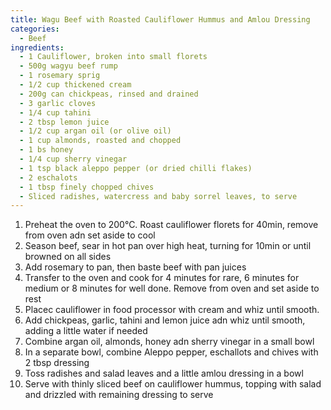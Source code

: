 ```yaml
---
title: Wagu Beef with Roasted Cauliflower Hummus and Amlou Dressing
categories:
  - Beef
ingredients:
  - 1 Cauliflower, broken into small florets
  - 500g wagyu beef rump
  - 1 rosemary sprig
  - 1/2 cup thickened cream
  - 200g can chickpeas, rinsed and drained
  - 3 garlic cloves
  - 1/4 cup tahini
  - 2 tbsp lemon juice
  - 1/2 cup argan oil (or olive oil)
  - 1 cup almonds, roasted and chopped
  - 1 bs honey
  - 1/4 cup sherry vinegar
  - 1 tsp black aleppo pepper (or dried chilli flakes)
  - 2 eschalots
  - 1 tbsp finely chopped chives
  - Sliced radishes, watercress and baby sorrel leaves, to serve
---
```

1. Preheat the oven to 200°C. Roast cauliflower florets for 40min, remove from oven adn set aside to cool
2. Season beef, sear in hot pan over high heat, turning for 10min or until browned on all sides
3. Add rosemary to pan, then baste beef with pan juices
4. Transfer to the oven and cook for 4 minutes for rare, 6 minutes for medium or 8 minutes for well done. Remove from oven and set aside to rest
5. Placec cauliflower in food processor with cream and whiz until smooth.
6. Add chickpeas, garlic, tahini and lemon juice adn whiz until smooth, adding a little water if needed
7. Combine argan oil, almonds, honey adn sherry vinegar in a small bowl
8. In a separate bowl, combine Aleppo pepper, eschallots and chives with 2 tbsp dressing
9. Toss radishes and salad leaves and a little amlou dressing in a bowl
10. Serve with thinly sliced beef on cauliflower hummus, topping with salad and drizzled with remaining dressing to serve